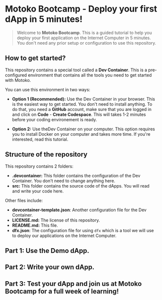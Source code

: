 # Motoko Bootcamp - Deploy your first dApp in 5 minutes! 
> Welcome to **Motoko Bootcamp**. This is a guided tutorial to help you deploy your first application on the Internet Computer in 5 minutes. You don't need any prior setup or configuration to use this repository.
## How to get started?
This repository contains a special tool called a **Dev Container**. This is a pre-configured environment that contains all the tools you need to  get started with Motoko. <br/>

You can use this environment in two ways:

- **Option 1 (Recommended):** Use the Dev Container in your browser. This is the easiest way to get started. You don't need to install anything. To do that, you need a **GitHub** account, make sure that you are logged in and click on **Code** - **Create Codespace**. This will takes 1-2 minutes before your coding environement is ready.

- **Option 2:** Use theDev Container on your computer. This option requires you to install Docker on your computer and takes more time. If you're interested, read this tutorial.

## Structure of the repository
This repository contains 2 folders:
- **.devcontainer:** This folder contains the configuration of the Dev Container. You don't need to change anything here.
- **src:** This folder contains the source code of the dApps. You will read and write your code here.

Other files include:
- **devcontainer-template.json**: Another configuration file for the Dev Container. 
- **LICENSE.md:** The license of this repository.
- **README.md:** This file.
- **dfx.json**: The configuration file for using `dfx` which is a tool we will use to deploy our applications on the Internet Computer. 
## Part 1: Use the Demo dApp.

## Part 2: Write your own dApp.

## Part 3: Test your dApp and join us at Motoko Bootcamp for a full week of learning!


